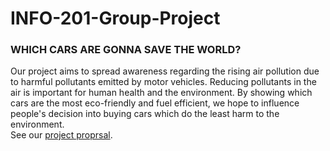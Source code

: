 # INFO-201-Group-Project

### WHICH CARS ARE GONNA SAVE THE WORLD?

Our project aims to spread awareness regarding the rising air pollution due to harmful pollutants emitted by motor vehicles. Reducing pollutants in the air is important for human health and the environment. By showing which cars are the most eco-friendly and fuel efficient, we hope to influence people's decision into buying cars which do the least harm to the environment.  
See our [project proprsal](https://github.com/BrianDarmitzel/INFO-201-Group-Project.wiki.git).
